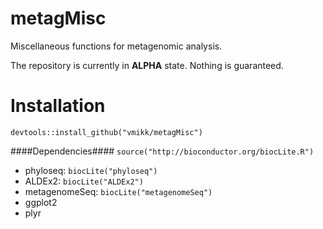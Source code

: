 # metagMisc
Miscellaneous functions for metagenomic analysis.

The repository is currently in **ALPHA** state. Nothing is guaranteed.

# Installation
```
devtools::install_github("vmikk/metagMisc")
```

####Dependencies####
`source("http://bioconductor.org/biocLite.R")`
* phyloseq: `biocLite("phyloseq")`
* ALDEx2: `biocLite("ALDEx2")`
* metagenomeSeq: `biocLite("metagenomeSeq")`
* ggplot2
* plyr
